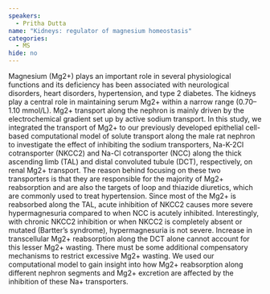 ```yaml
---
speakers:
  - Pritha Dutta
name: "Kidneys: regulator of magnesium homeostasis"
categories:
  - MS
hide: no
---
```

Magnesium (Mg2+) plays an important role in several physiological functions and its deficiency has been associated with neurological disorders, heart disorders, hypertension, and type 2 diabetes. The kidneys play a central role in maintaining serum Mg2+ within a narrow range (0.70–1.10 mmol/L). Mg2+ transport along the nephron is mainly driven by the electrochemical gradient set up by active sodium transport.  In this study, we integrated the transport of Mg2+ to our previously developed epithelial cell-based computational model of solute transport along the male rat nephron to investigate the effect of inhibiting the sodium transporters, Na-K-2Cl cotransporter (NKCC2) and Na-Cl cotransporter (NCC) along the thick ascending limb (TAL) and distal convoluted tubule (DCT), respectively, on renal Mg2+ transport. The reason behind focusing on these two transporters is that they are responsible for the majority of Mg2+ reabsorption and are also the targets of loop and thiazide diuretics, which are commonly used to treat hypertension. Since most of the Mg2+ is reabsorbed along the TAL, acute inhibition of NKCC2 causes more severe hypermagnesuria compared to when NCC is acutely inhibited. Interestingly, with chronic NKCC2 inhibition or when NKCC2 is completely absent or mutated (Bartter’s syndrome), hypermagnesuria is not severe. Increase in transcellular Mg2+ reabsorption along the DCT alone cannot account for this lesser Mg2+ wasting. There must be some additional compensatory mechanisms to restrict excessive Mg2+ wasting. We used our computational model to gain insight into how Mg2+ reabsorption along different nephron segments and Mg2+ excretion are affected by the inhibition of these Na+ transporters.
